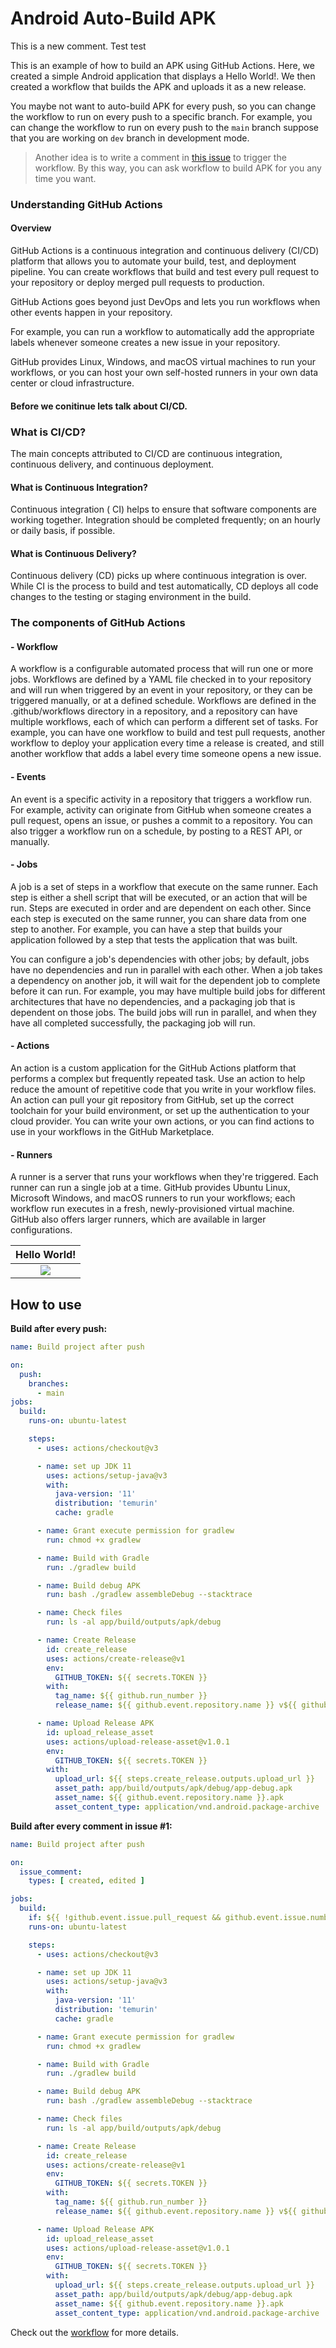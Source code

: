 # Android Auto-Build APK

This is a new comment. Test test

This is an example of how to build an APK using GitHub Actions.
Here, we created a simple Android application that displays a Hello World!.
We then created a workflow that builds the APK and uploads it as a new release.

You maybe not want to auto-build APK for every push, so you can change the workflow to run on every push to a specific branch. For example, you can change the workflow to run on every push to the `main` branch suppose that you are working on `dev` branch in development mode.

> Another idea is to write a comment in [this issue](https://github.com/BaseMax/AndroidAutoBuildAPK/issues/1) to trigger the workflow. By this way, you can ask workflow to build APK for you any time you want.

### **Understanding GitHub Actions**
#### **Overview**

GitHub Actions is a continuous integration and continuous delivery (CI/CD) platform that allows you to automate your build, test, and deployment pipeline. You can create workflows that build and test every pull request to your repository or deploy merged pull requests to production.

GitHub Actions goes beyond just DevOps and lets you run workflows when other events happen in your repository.

For example, you can run a workflow to automatically add the appropriate labels whenever someone creates a new issue in your repository.

GitHub provides Linux, Windows, and macOS virtual machines to run your workflows, or you can host your own self-hosted runners in your own data center or cloud infrastructure.

#### Before we conitinue lets talk about CI/CD.
### **What is CI/CD?**
The main concepts attributed to CI/CD are continuous integration, continuous delivery, and continuous deployment.
#### **What is Continuous Integration?**
Continuous integration ( CI) helps to ensure that software components are working together. Integration should be completed frequently; on an hourly or daily basis, if possible.
#### **What is Continuous Delivery?**
Continuous delivery (CD) picks up where continuous integration is over. While CI is the process to build and test automatically, CD deploys all code changes to the testing or staging environment in the build.

### **The components of GitHub Actions**
#### **- Workflow**
A workflow is a configurable automated process that will run one or more jobs. Workflows are defined by a YAML file checked in to your repository and will run when triggered by an event in your repository, or they can be triggered manually, or at a defined schedule.
Workflows are defined in the .github/workflows directory in a repository, and a repository can have multiple workflows, each of which can perform a different set of tasks. For example, you can have one workflow to build and test pull requests, another workflow to deploy your application every time a release is created, and still another workflow that adds a label every time someone opens a new issue.
#### **- Events**
An event is a specific activity in a repository that triggers a workflow run. For example, activity can originate from GitHub when someone creates a pull request, opens an issue, or pushes a commit to a repository. You can also trigger a workflow run on a schedule, by posting to a REST API, or manually.
#### **- Jobs**
A job is a set of steps in a workflow that execute on the same runner. Each step is either a shell script that will be executed, or an action that will be run. Steps are executed in order and are dependent on each other. Since each step is executed on the same runner, you can share data from one step to another. For example, you can have a step that builds your application followed by a step that tests the application that was built.

You can configure a job's dependencies with other jobs; by default, jobs have no dependencies and run in parallel with each other. When a job takes a dependency on another job, it will wait for the dependent job to complete before it can run. For example, you may have multiple build jobs for different architectures that have no dependencies, and a packaging job that is dependent on those jobs. The build jobs will run in parallel, and when they have all completed successfully, the packaging job will run.
#### **- Actions**
An action is a custom application for the GitHub Actions platform that performs a complex but frequently repeated task. Use an action to help reduce the amount of repetitive code that you write in your workflow files. An action can pull your git repository from GitHub, set up the correct toolchain for your build environment, or set up the authentication to your cloud provider.
You can write your own actions, or you can find actions to use in your workflows in the GitHub Marketplace.
#### **- Runners**
A runner is a server that runs your workflows when they're triggered. Each runner can run a single job at a time. GitHub provides Ubuntu Linux, Microsoft Windows, and macOS runners to run your workflows; each workflow run executes in a fresh, newly-provisioned virtual machine. GitHub also offers larger runners, which are available in larger configurations. 

| Hello World! | 
| :---: | 
| ![](screenshots/1.png) | 

## How to use

**Build after every push:**

```yml
name: Build project after push

on:
  push:
    branches:
      - main
jobs:
  build:
    runs-on: ubuntu-latest

    steps:
      - uses: actions/checkout@v3

      - name: set up JDK 11
        uses: actions/setup-java@v3
        with:
          java-version: '11'
          distribution: 'temurin'
          cache: gradle

      - name: Grant execute permission for gradlew
        run: chmod +x gradlew

      - name: Build with Gradle
        run: ./gradlew build

      - name: Build debug APK
        run: bash ./gradlew assembleDebug --stacktrace

      - name: Check files
        run: ls -al app/build/outputs/apk/debug

      - name: Create Release
        id: create_release
        uses: actions/create-release@v1
        env:
          GITHUB_TOKEN: ${{ secrets.TOKEN }}
        with:
          tag_name: ${{ github.run_number }}
          release_name: ${{ github.event.repository.name }} v${{ github.run_number }}

      - name: Upload Release APK
        id: upload_release_asset
        uses: actions/upload-release-asset@v1.0.1
        env:
          GITHUB_TOKEN: ${{ secrets.TOKEN }}
        with:
          upload_url: ${{ steps.create_release.outputs.upload_url }}
          asset_path: app/build/outputs/apk/debug/app-debug.apk
          asset_name: ${{ github.event.repository.name }}.apk
          asset_content_type: application/vnd.android.package-archive
```

**Build after every comment in issue #1:**

```yml
name: Build project after push

on:
  issue_comment:
    types: [ created, edited ]

jobs:
  build:
    if: ${{ !github.event.issue.pull_request && github.event.issue.number == 1 }}
    runs-on: ubuntu-latest

    steps:
      - uses: actions/checkout@v3

      - name: set up JDK 11
        uses: actions/setup-java@v3
        with:
          java-version: '11'
          distribution: 'temurin'
          cache: gradle

      - name: Grant execute permission for gradlew
        run: chmod +x gradlew

      - name: Build with Gradle
        run: ./gradlew build

      - name: Build debug APK
        run: bash ./gradlew assembleDebug --stacktrace

      - name: Check files
        run: ls -al app/build/outputs/apk/debug

      - name: Create Release
        id: create_release
        uses: actions/create-release@v1
        env:
          GITHUB_TOKEN: ${{ secrets.TOKEN }}
        with:
          tag_name: ${{ github.run_number }}
          release_name: ${{ github.event.repository.name }} v${{ github.run_number }}

      - name: Upload Release APK
        id: upload_release_asset
        uses: actions/upload-release-asset@v1.0.1
        env:
          GITHUB_TOKEN: ${{ secrets.TOKEN }}
        with:
          upload_url: ${{ steps.create_release.outputs.upload_url }}
          asset_path: app/build/outputs/apk/debug/app-debug.apk
          asset_name: ${{ github.event.repository.name }}.apk
          asset_content_type: application/vnd.android.package-archive
```

Check out the [workflow](.github/workflows/build.yml) for more details.
